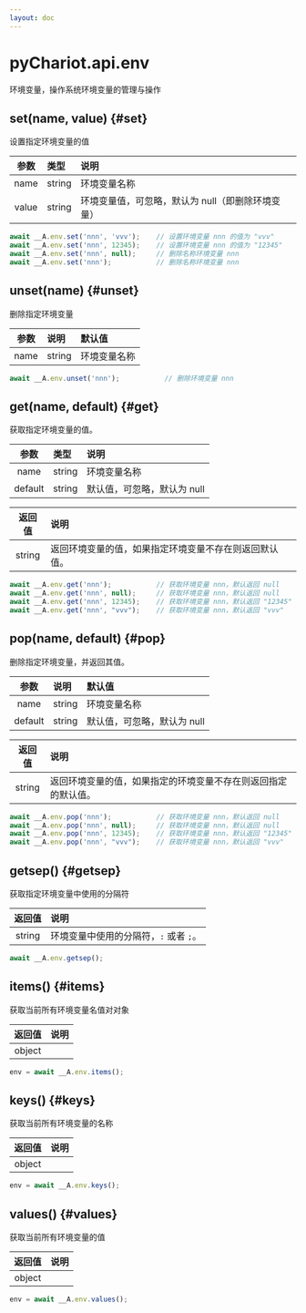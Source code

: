 ```yaml
---
layout: doc
---
```


# pyChariot.api.env <Badge type="tip" text="Since 25.3.5.1" />

环境变量，操作系统环境变量的管理与操作

## set(name, value) <Badge type="tip" text="Since 25.3.5.1" /> {#set}

设置指定环境变量的值

|  参数   | 类型     | 说明                          |
|:-----:|:-------|:----------------------------|
| name  | string | 环境变量名称                      |
| value | string | 环境变量值，可忽略，默认为 null（即删除环境变量） |

```javascript
await __A.env.set('nnn', 'vvv');    // 设置环境变量 nnn 的值为 "vvv"
await __A.env.set('nnn', 12345);    // 设置环境变量 nnn 的值为 "12345"
await __A.env.set('nnn', null);     // 删除名称环境变量 nnn
await __A.env.set('nnn');           // 删除名称环境变量 nnn
```

## unset(name) <Badge type="tip" text="Since 25.3.5.1" /> {#unset}

删除指定环境变量

|  参数  | 说明     | 默认值    |
|:----:|:-------|:-------|
| name | string | 环境变量名称 |

```javascript
await __A.env.unset('nnn');           // 删除环境变量 nnn
```

## get(name, default) <Badge type="tip" text="Since 25.3.5.1" /> {#get}

获取指定环境变量的值。

|   参数    | 类型     | 说明               |
|:-------:|:-------|:-----------------|
|  name   | string | 环境变量名称           |
| default | string | 默认值，可忽略，默认为 null |

|  返回值   | 说明                          |
|:------:|:----------------------------|
| string | 返回环境变量的值，如果指定环境变量不存在则返回默认值。 |

```javascript
await __A.env.get('nnn');           // 获取环境变量 nnn，默认返回 null
await __A.env.get('nnn', null);     // 获取环境变量 nnn，默认返回 null
await __A.env.get('nnn', 12345);    // 获取环境变量 nnn，默认返回 "12345"
await __A.env.get('nnn', "vvv");    // 获取环境变量 nnn，默认返回 "vvv"
```

## pop(name, default) <Badge type="tip" text="Since 25.3.5.1" /> {#pop}

删除指定环境变量，并返回其值。

|   参数    | 说明     | 默认值              |
|:-------:|:-------|:-----------------|
|  name   | string | 环境变量名称           |
| default | string | 默认值，可忽略，默认为 null |

|  返回值   | 说明                              |
|:------:|:--------------------------------|
| string | 返回环境变量的值，如果指定的环境变量不存在则返回指定的默认值。 |

```javascript
await __A.env.pop('nnn');           // 获取环境变量 nnn，默认返回 null
await __A.env.pop('nnn', null);     // 获取环境变量 nnn，默认返回 null
await __A.env.pop('nnn', 12345);    // 获取环境变量 nnn，默认返回 "12345"
await __A.env.pop('nnn', "vvv");    // 获取环境变量 nnn，默认返回 "vvv"
```

## getsep() <Badge type="tip" text="Since 25.3.5.1" /> {#getsep}

获取指定环境变量中使用的分隔符

|  返回值   | 说明                      |
|:------:|:------------------------|
| string | 环境变量中使用的分隔符，`:` 或者 `;`。 |

```javascript
await __A.env.getsep();
```

## items() <Badge type="tip" text="Since 25.4.9.1" /> {#items}

获取当前所有环境变量名值对对象

|  返回值   | 说明 |
|:------:|:---|
| object |    |

```javascript
env = await __A.env.items();
```

## keys() <Badge type="tip" text="Since 25.4.9.1" /> {#keys}

获取当前所有环境变量的名称

|  返回值   | 说明 |
|:------:|:---|
| object |    |

```javascript
env = await __A.env.keys();
```

## values() <Badge type="tip" text="Since 25.4.9.1" /> {#values}

获取当前所有环境变量的值

|  返回值   | 说明 |
|:------:|:---|
| object |    |

```javascript
env = await __A.env.values();
```

